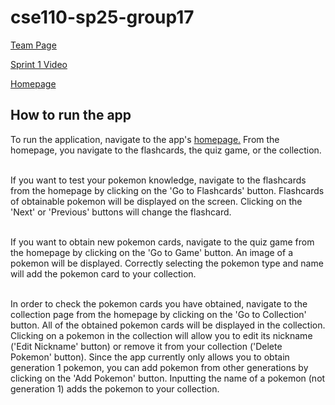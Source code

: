 # cse110-sp25-group17

[Team Page](https://cse110-sp25-group17.github.io/cse110-sp25-group17/admin/team.html)

[Sprint 1 Video](https://youtu.be/mkvgQUOwT2A)

[Homepage](https://cse110-sp25-group17.github.io/cse110-sp25-group17/source/home_page.html)

## How to run the app
To run the application, navigate to the app's [homepage.](https://cse110-sp25-group17.github.io/cse110-sp25-group17/source/home_page.html) From the homepage, you navigate to the flashcards, the quiz game, or the collection. <br> <br>

If you want to test your pokemon knowledge, navigate to the flashcards from the homepage by clicking on the 'Go to Flashcards' button. Flashcards of obtainable pokemon will be displayed on the screen. Clicking on the 'Next' or 'Previous' buttons will change the flashcard. <br> <br>

If you want to obtain new pokemon cards, navigate to the quiz game from the homepage by clicking on the 'Go to Game' button. An image of a pokemon will be displayed. Correctly selecting the pokemon type and name will add the pokemon card to your collection. <br> <br>

In order to check the pokemon cards you have obtained, navigate to the collection page from the homepage by clicking on the 'Go to Collection' button. All of the obtained pokemon cards will be displayed in the collection. Clicking on a pokemon in the collection will allow you to edit its nickname ('Edit Nickname' button) or remove it from your collection ('Delete Pokemon' button). Since the app currently only allows you to obtain generation 1 pokemon, you can add pokemon from other generations by clicking on the 'Add Pokemon' button. Inputting the name of a pokemon (not generation 1) adds the pokemon to your collection.

